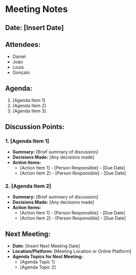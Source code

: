 # Meeting Notes

## Date: [Insert Date]

## Attendees:
- Daniel
- João
- Louis
- Gonçalo

## Agenda:
1. [Agenda Item 1]
2. [Agenda Item 2]
3. [Agenda Item 3]

## Discussion Points:
### 1. [Agenda Item 1]
- **Summary:** [Brief summary of discussion]
- **Decisions Made:** [Any decisions made]
- **Action Items:**
    - [Action Item 1] - [Person Responsible] - [Due Date]
    - [Action Item 2] - [Person Responsible] - [Due Date]

### 2. [Agenda Item 2]
- **Summary:** [Brief summary of discussion]
- **Decisions Made:** [Any decisions made]
- **Action Items:**
    - [Action Item 1] - [Person Responsible] - [Due Date]
    - [Action Item 2] - [Person Responsible] - [Due Date]

## Next Meeting:
- **Date:** [Insert Next Meeting Date]
- **Location/Platform:** [Meeting Location or Online Platform]
- **Agenda Topics for Next Meeting:**
    - [Agenda Topic 1]
    - [Agenda Topic 2]

